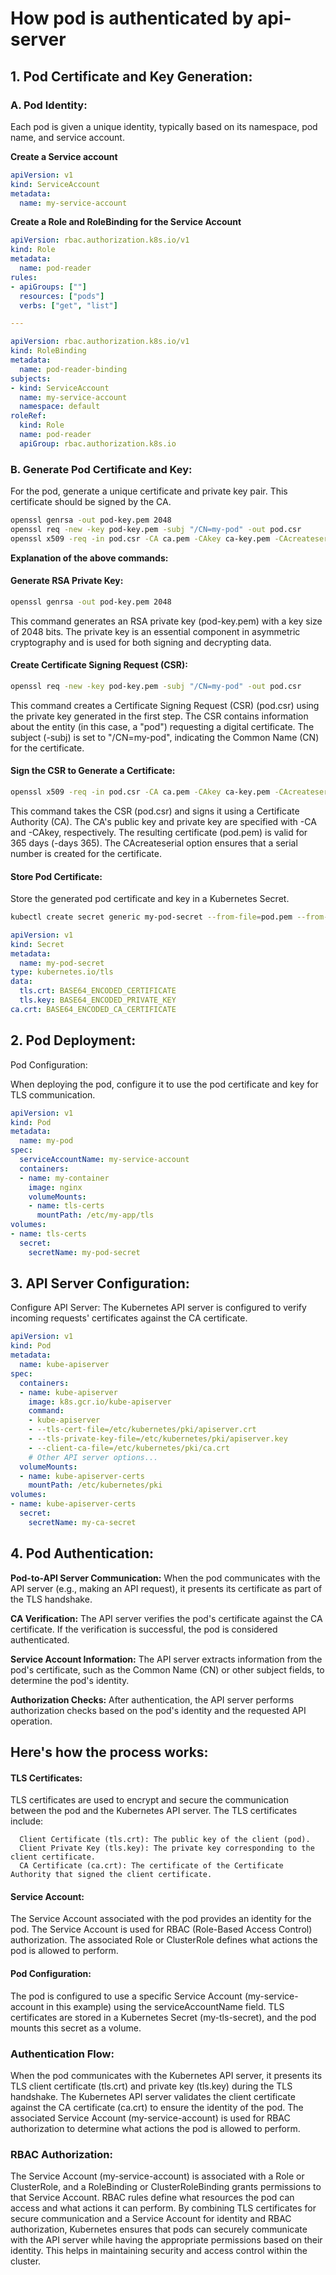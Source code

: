 # How pod is authenticated by api-server

## 1. Pod Certificate and Key Generation:

### A. Pod Identity:

Each pod is given a unique identity, typically based on its namespace, pod name, and 
service account.

**Create a Service account**
```yaml
apiVersion: v1
kind: ServiceAccount
metadata:
  name: my-service-account
```

**Create a Role and RoleBinding for the Service Account**

```yaml
apiVersion: rbac.authorization.k8s.io/v1
kind: Role
metadata:
  name: pod-reader
rules:
- apiGroups: [""]
  resources: ["pods"]
  verbs: ["get", "list"]

---

apiVersion: rbac.authorization.k8s.io/v1
kind: RoleBinding
metadata:
  name: pod-reader-binding
subjects:
- kind: ServiceAccount
  name: my-service-account
  namespace: default
roleRef:
  kind: Role
  name: pod-reader
  apiGroup: rbac.authorization.k8s.io
```

### B. Generate Pod Certificate and Key:

For the pod, generate a unique certificate and private key pair. This certificate should be signed by the CA.

```bash
openssl genrsa -out pod-key.pem 2048
openssl req -new -key pod-key.pem -subj "/CN=my-pod" -out pod.csr
openssl x509 -req -in pod.csr -CA ca.pem -CAkey ca-key.pem -CAcreateserial -out pod.pem -days 365
```

**Explanation of the above commands:**

#### Generate RSA Private Key:

```bash
openssl genrsa -out pod-key.pem 2048
```
This command generates an RSA private key (pod-key.pem) with a key size of 2048 bits. 
The private key is an essential component in asymmetric cryptography and is used for both signing and decrypting data.

#### Create Certificate Signing Request (CSR):

```bash
openssl req -new -key pod-key.pem -subj "/CN=my-pod" -out pod.csr
```

This command creates a Certificate Signing Request (CSR) (pod.csr) using the private key generated in the first step. 
The CSR contains information about the entity (in this case, a "pod") requesting a digital certificate. 
The subject (-subj) is set to "/CN=my-pod", indicating the Common Name (CN) for the certificate.

#### Sign the CSR to Generate a Certificate:

```bash
openssl x509 -req -in pod.csr -CA ca.pem -CAkey ca-key.pem -CAcreateserial -out pod.pem -days 365
```
This command takes the CSR (pod.csr) and signs it using a Certificate Authority (CA). 
The CA's public key and private key are specified with -CA and -CAkey, respectively. 
The resulting certificate (pod.pem) is valid for 365 days (-days 365). The CAcreateserial option ensures that a serial number is created for the certificate.

#### Store Pod Certificate:

Store the generated pod certificate and key in a Kubernetes Secret.
```bash
kubectl create secret generic my-pod-secret --from-file=pod.pem --from-file=pod-key
```

```yaml
apiVersion: v1
kind: Secret
metadata:
  name: my-pod-secret
type: kubernetes.io/tls
data:
  tls.crt: BASE64_ENCODED_CERTIFICATE
  tls.key: BASE64_ENCODED_PRIVATE_KEY
ca.crt: BASE64_ENCODED_CA_CERTIFICATE
```

## 2. Pod Deployment:
Pod Configuration:

When deploying the pod, configure it to use the pod certificate and key for TLS communication.

```yaml
apiVersion: v1
kind: Pod
metadata:
  name: my-pod
spec:
  serviceAccountName: my-service-account
  containers:
  - name: my-container
    image: nginx
    volumeMounts:
    - name: tls-certs
      mountPath: /etc/my-app/tls
volumes:
- name: tls-certs
  secret:
    secretName: my-pod-secret
```

## 3. API Server Configuration:
Configure API Server:
The Kubernetes API server is configured to verify incoming requests' certificates against the CA certificate.

```yaml
apiVersion: v1
kind: Pod
metadata:
  name: kube-apiserver
spec:
  containers:
  - name: kube-apiserver
    image: k8s.gcr.io/kube-apiserver
    command:
    - kube-apiserver
    - --tls-cert-file=/etc/kubernetes/pki/apiserver.crt
    - --tls-private-key-file=/etc/kubernetes/pki/apiserver.key
    - --client-ca-file=/etc/kubernetes/pki/ca.crt
    # Other API server options...
  volumeMounts:
  - name: kube-apiserver-certs
    mountPath: /etc/kubernetes/pki
volumes:
- name: kube-apiserver-certs
  secret:
    secretName: my-ca-secret
```

## 4. Pod Authentication:

**Pod-to-API Server Communication:**
When the pod communicates with the API server (e.g., making an API request), it presents its certificate as part of the TLS handshake.

**CA Verification:**
The API server verifies the pod's certificate against the CA certificate. If the verification is successful, the pod is considered authenticated.

**Service Account Information:**
The API server extracts information from the pod's certificate, such as the Common Name (CN) or other subject fields, to determine the pod's identity.

**Authorization Checks:**
After authentication, the API server performs authorization checks based on the pod's identity and the requested API operation.

## Here's how the process works:

#### TLS Certificates:

TLS certificates are used to encrypt and secure the communication between the pod and the Kubernetes API server.
The TLS certificates include:

      Client Certificate (tls.crt): The public key of the client (pod).
      Client Private Key (tls.key): The private key corresponding to the client certificate.
      CA Certificate (ca.crt): The certificate of the Certificate Authority that signed the client certificate.

#### Service Account:

The Service Account associated with the pod provides an identity for the pod.
The Service Account is used for RBAC (Role-Based Access Control) authorization. 
The associated Role or ClusterRole defines what actions the pod is allowed to perform.

#### Pod Configuration:

The pod is configured to use a specific Service Account (my-service-account in this example) using the serviceAccountName field.
TLS certificates are stored in a Kubernetes Secret (my-tls-secret), and the pod mounts this secret as a volume.

### Authentication Flow:

When the pod communicates with the Kubernetes API server, it presents its TLS client certificate (tls.crt) and private key (tls.key) during the TLS handshake.
The Kubernetes API server validates the client certificate against the CA certificate (ca.crt) to ensure the identity of the pod.
The associated Service Account (my-service-account) is used for RBAC authorization to determine what actions the pod is allowed to perform.

### RBAC Authorization:

The Service Account (my-service-account) is associated with a Role or ClusterRole, and a RoleBinding or 
ClusterRoleBinding grants permissions to that Service Account.
RBAC rules define what resources the pod can access and what actions it can perform.
By combining TLS certificates for secure communication and a Service Account for identity and RBAC authorization,
Kubernetes ensures that pods can securely communicate with the API server while having the appropriate permissions based on their identity. 
This helps in maintaining security and access control within the cluster.








